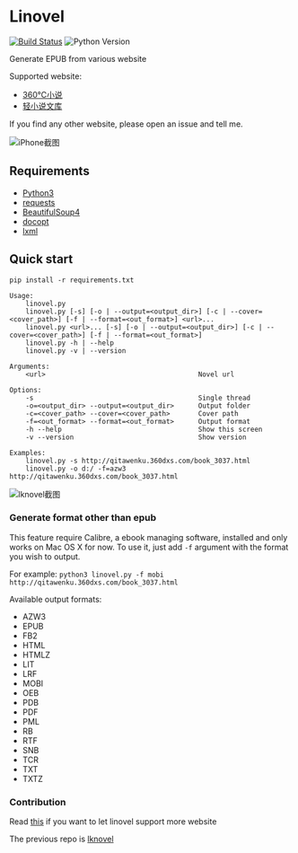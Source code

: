 # Linovel

[![Build Status][image-1]][1]
![Python Version][image-2]

Generate EPUB from various website

Supported website:

- [360℃小说][2]
- [轻小说文库][3]

 If you find any other website, please open an issue and tell me.

![iPhone截图][image-3]

## Requirements

- [Python3][4]
- [requests][5]
- [BeautifulSoup4][6]
- [docopt][7]
- [lxml][8]

## Quick start
`pip install -r requirements.txt`

	Usage:
	    linovel.py
	    linovel.py [-s] [-o | --output=<output_dir>] [-c | --cover=<cover_path>] [-f | --format=<out_format>] <url>...
	    linovel.py <url>... [-s] [-o | --output=<output_dir>] [-c | --cover=<cover_path>] [-f | --format=<out_format>]
	    linovel.py -h | --help
	    linovel.py -v | --version
	
	Arguments:
	    <url>                                      Novel url
	
	Options:
	    -s                                         Single thread
	    -o=<output_dir> --output=<output_dir>      Output folder
	    -c=<cover_path> --cover=<cover_path>       Cover path
	    -f=<out_format> --format=<out_format>      Output format
	    -h --help                                  Show this screen
	    -v --version                               Show version
	
	Examples:
	    linovel.py -s http://qitawenku.360dxs.com/book_3037.html
	    linovel.py -o d:/ -f=azw3 http://qitawenku.360dxs.com/book_3037.html
![lknovel截图][image-4]

### Generate format other than epub
This feature require Calibre, a ebook managing software, installed and only works on Mac OS X for now. To use it, just add `-f` argument with the format you wish to output.

For example:
`python3 linovel.py -f mobi http://qitawenku.360dxs.com/book_3037.html`

Available output formats:
* AZW3
* EPUB
* FB2
* HTML
* HTMLZ
* LIT
* LRF
* MOBI
* OEB
* PDB
* PDF
* PML
* RB
* RTF
* SNB
* TCR
* TXT
* TXTZ

### Contribution

Read [this][9] if you want to let linovel support more website


The previous repo is [lknovel][10]

[1]:	https://travis-ci.org/bebound/linovel
[2]:	http://www.360dxs.com
[3]:	http://zhannei.baidu.com/cse/search?q=&s=135999764005104892&srt=dateModified&nsid=0&area=1
[4]:	http://www.python.org/getit/
[5]:	http://docs.python-requests.org/en/latest/
[6]:	http://www.crummy.com/software/BeautifulSoup/
[7]:	https://github.com/docopt/docopt
[8]:	http://lxml.de
[9]:	https://github.com/bebound/linovel/blob/master/CONTRIBUTION.md
[10]:	https://github.com/bebound/lknovel

[image-1]:	https://travis-ci.org/bebound/linovel.svg?branch=master
[image-2]:	https://img.shields.io/badge/python-3.4%203.5-blue.svg
[image-3]:	https://raw.github.com/bebound/linovel/master/screenShot/total.png
[image-4]:	https://raw.github.com/bebound/linovel/master/screenShot/2.png